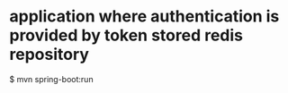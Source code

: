 # application where authentication is provided by token stored redis repository

$ mvn spring-boot:run